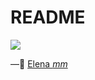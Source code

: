# README

![](https://media3.giphy.com/media/KsXe1cCROlJks/giphy.gif?cid=ecf05e47feb09e0ec3fe2fd0ee48a73201d770b86bd13921&rid=giphy.gif)



—🦊 [Elena *mm*](https://github.com/elemarmar) 

